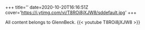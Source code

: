 +++
title=''
date=2020-10-20T16:16:51Z
cover='https://i.ytimg.com/vi/T8ROi8jXJW8/sddefault.jpg'
+++

All content belongs to GlennBeck.
{{< youtube T8ROi8jXJW8 >}}
